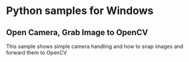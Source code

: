 # Python samples for Windows

## Open Camera, Grab Image to OpenCV
This sample shows simple camera handling and how to snap images and forward them to OpenCV
